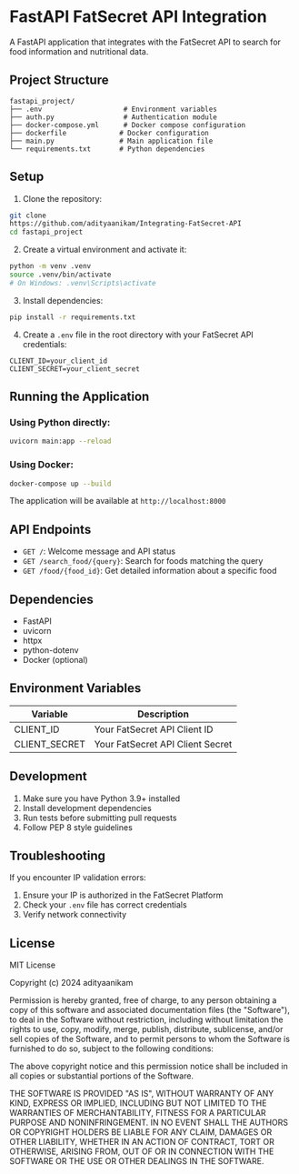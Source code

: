 # FastAPI FatSecret API Integration

A FastAPI application that integrates with the FatSecret API to search for food information and nutritional data.

## Project Structure
```
fastapi_project/
├── .env                    # Environment variables
├── auth.py                 # Authentication module
├── docker-compose.yml      # Docker compose configuration
├── dockerfile             # Docker configuration
├── main.py                # Main application file
└── requirements.txt       # Python dependencies
```

## Setup

1. Clone the repository:
```bash
git clone 
https://github.com/adityaanikam/Integrating-FatSecret-API
cd fastapi_project
```

2. Create a virtual environment and activate it:
```bash
python -m venv .venv
source .venv/bin/activate  
# On Windows: .venv\Scripts\activate
```

3. Install dependencies:
```bash
pip install -r requirements.txt
```

4. Create a `.env` file in the root directory with your FatSecret API credentials:
```env
CLIENT_ID=your_client_id
CLIENT_SECRET=your_client_secret
```

## Running the Application

### Using Python directly:
```bash
uvicorn main:app --reload
```

### Using Docker:
```bash
docker-compose up --build
```

The application will be available at `http://localhost:8000`

## API Endpoints

- `GET /`: Welcome message and API status
- `GET /search_food/{query}`: Search for foods matching the query
- `GET /food/{food_id}`: Get detailed information about a specific food

## Dependencies

- FastAPI
- uvicorn
- httpx
- python-dotenv
- Docker (optional)

## Environment Variables

| Variable | Description |
|----------|-------------|
| CLIENT_ID | Your FatSecret API Client ID |
| CLIENT_SECRET | Your FatSecret API Client Secret |

## Development

1. Make sure you have Python 3.9+ installed
2. Install development dependencies
3. Run tests before submitting pull requests
4. Follow PEP 8 style guidelines

## Troubleshooting

If you encounter IP validation errors:
1. Ensure your IP is authorized in the FatSecret Platform
2. Check your `.env` file has correct credentials
3. Verify network connectivity

## License

MIT License

Copyright (c) 2024 adityaanikam

Permission is hereby granted, free of charge, to any person obtaining a copy
of this software and associated documentation files (the "Software"), to deal
in the Software without restriction, including without limitation the rights
to use, copy, modify, merge, publish, distribute, sublicense, and/or sell
copies of the Software, and to permit persons to whom the Software is
furnished to do so, subject to the following conditions:

The above copyright notice and this permission notice shall be included in all
copies or substantial portions of the Software.

THE SOFTWARE IS PROVIDED "AS IS", WITHOUT WARRANTY OF ANY KIND, EXPRESS OR
IMPLIED, INCLUDING BUT NOT LIMITED TO THE WARRANTIES OF MERCHANTABILITY,
FITNESS FOR A PARTICULAR PURPOSE AND NONINFRINGEMENT. IN NO EVENT SHALL THE
AUTHORS OR COPYRIGHT HOLDERS BE LIABLE FOR ANY CLAIM, DAMAGES OR OTHER
LIABILITY, WHETHER IN AN ACTION OF CONTRACT, TORT OR OTHERWISE, ARISING FROM,
OUT OF OR IN CONNECTION WITH THE SOFTWARE OR THE USE OR OTHER DEALINGS IN THE
SOFTWARE.
